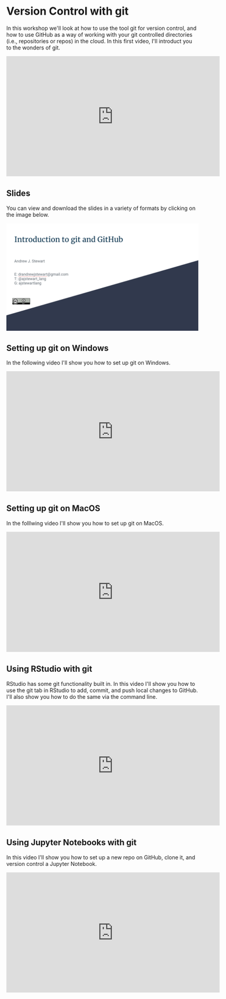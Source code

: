 # Version Control with git

In this workshop we'll look at how to use the tool git for version control, and how to use GitHub as a way of working with your git controlled directories (i.e., repositories or repos) in the cloud. In this first video, I'll introduct you to the wonders of git.

<center>

<iframe width="560" height="315" src="https://youtube.com/embed/hMvwHzwFrNU" frameborder="0" allowfullscreen></iframe>

</center>

## Slides

You can view and download the slides in a variety of formats by clicking on the image below.

<center>

[![link_to_slides](images/git_slides.png)](https://docs.google.com/presentation/d/1a23TkF2eFJegzMr6prB-WhqudR5oVOlvqI68TTZl8jQ/edit?usp=sharing)
    
</center> 

## Setting up git on Windows

In the following video I'll show you how to set up git on Windows.

<center>

<iframe width="560" height="315" src="https://youtube.com/embed/2Vplu3MfTZM" frameborder="0" allowfullscreen></iframe>

</center>

## Setting up git on MacOS

In the folllwing video I'll show you how to set up git on MacOS.

<center>

<iframe width="560" height="315" src="https://youtube.com/embed/SulEQ2IsBFI" frameborder="0" allowfullscreen></iframe>

</center>

## Using RStudio with git

RStudio has some git functionality built in. In this video I'll show you how to use the git tab in RStudio to add, commit, and push local changes to GitHub. I'll also show you how to do the same via the command line.

<center>

<iframe width="560" height="315" src="https://youtube.com/embed/rj1b5MkGZNo" frameborder="0" allowfullscreen></iframe>

</center>

## Using Jupyter Notebooks with git 

In this video I'll show you how to set up a new repo on GitHub, clone it, and version control a Jupyter Notebook.

<center>

<iframe width="560" height="315" src="https://youtube.com/embed/M48DkL5CoYo" frameborder="0" allowfullscreen></iframe>

</center>
